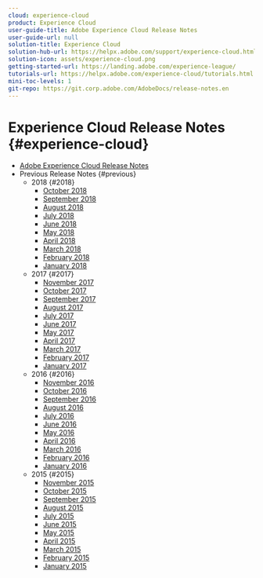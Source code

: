```yaml
---
cloud: experience-cloud
product: Experience Cloud
user-guide-title: Adobe Experience Cloud Release Notes
user-guide-url: null
solution-title: Experience Cloud
solution-hub-url: https://helpx.adobe.com/support/experience-cloud.html
solution-icon: assets/experience-cloud.png
getting-started-url: https://landing.adobe.com/experience-league/
tutorials-url: https://helpx.adobe.com/experience-cloud/tutorials.html
mini-toc-levels: 1
git-repo: https://git.corp.adobe.com/AdobeDocs/release-notes.en
---
```


# Experience Cloud Release Notes {#experience-cloud}

+ [Adobe Experience Cloud Release Notes](current.md)
+ Previous Release Notes {#previous}
    + 2018 {#2018}
        + [October 2018](c-legacy-releases/2018/10112018.md)
        + [September 2018](c-legacy-releases/2018/09132018.md)
        + [August 2018](c-legacy-releases/2018/08092018.md)
        + [July 2018](c-legacy-releases/2018/07192018.md)
        + [June 2018](c-legacy-releases/2018/06142018.md)
        + [May 2018](c-legacy-releases/2018/05102018.md)
        + [April 2018](c-legacy-releases/2018/04122018.md)
        + [March 2018](c-legacy-releases/2018/03082018.md)
        + [February 2018](c-legacy-releases/2018/02082018.md)
        + [January 2018](c-legacy-releases/2018/01182018.md)
    + 2017 {#2017}
        + [November 2017](c-legacy-releases/2017/11092017.md)
        + [October 2017](c-legacy-releases/2017/10262017.md)
        + [September 2017](c-legacy-releases/2017/09212017.md)
        + [August 2017](c-legacy-releases/2017/08172017.md)
        + [July 2017](c-legacy-releases/2017/07202017.md)
        + [June 2017](c-legacy-releases/2017/06082017.md)
        + [May 2017](c-legacy-releases/2017/05182017.md)
        + [April 2017](c-legacy-releases/2017/04202017.md)
        + [March 2017](c-legacy-releases/2017/03092017.md)
        + [February 2017](c-legacy-releases/2017/02162017.md)
        + [January 2017](c-legacy-releases/2017/01192017.md)
    + 2016 {#2016}
        + [November 2016](c-legacy-releases/2016/11102016.md)
        + [October 2016](c-legacy-releases/2016/10202016.md)
        + [September 2016](c-legacy-releases/2016/09152016.md)
        + [August 2016](c-legacy-releases/2016/08182016.md)
        + [July 2016](c-legacy-releases/2016/07212016.md)
        + [June 2016](c-legacy-releases/2016/06162016.md)
        + [May 2016](c-legacy-releases/2016/05192016.md)
        + [April 2016](c-legacy-releases/2016/04212016.md)
        + [March 2016](c-legacy-releases/2016/03172016.md)
        + [February 2016](c-legacy-releases/2016/02182016.md)
        + [January 2016](c-legacy-releases/2016/01212016.md)
    + 2015 {#2015}
        + [November 2015](c-legacy-releases/2015/11052015.md)
        + [October 2015](c-legacy-releases/2015/10152015.md)
        + [September 2015](c-legacy-releases/2015/09172015.md)
        + [August 2015](c-legacy-releases/2015/08202015.md)
        + [July 2015](c-legacy-releases/2015/07162015.md)
        + [June 2015](c-legacy-releases/2015/06182015.md)
        + [May 2015](c-legacy-releases/2015/05212015.md)
        + [April 2015](c-legacy-releases/2015/04162015.md)
        + [March 2015](c-legacy-releases/2015/03192015.md)
        + [February 2015](c-legacy-releases/2015/02192015.md)
        + [January 2015](c-legacy-releases/2015/01152015.md)
<!--
    + [2014 and Earlier](c-legacy-releases/2014-earlier.md)
+ [Contact and Legal Information](contact-and-legal.md)
-->
